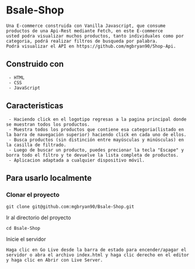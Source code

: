 # Bsale-Shop

```terminal
Una E-commerce construida con Vanilla Javascript, que consume productos de una Api-Rest mediante Fetch, en este E-commerce
usted podra visualizar muchos productos, tanto individuales como por categoria, podrá realizar filtros de busqueda por palabra.
Podrá visualizar el API en https://github.com/mgbryan90/Shop-Api.
```

## Construido con

```terminal
 - HTML
 - CSS
 - JavaScript
```

## Caracteristicas

```termin
 - Haciendo click en el logotipo regresas a la pagina principal donde se muestran todos los productos.
 - Muestra todos los productos que contiene esa categoria(listado en la barra de navegación superior) haciendo click en cada uno de ellos.
 - Busca productos (sin distinción entre mayúsculas y minúsculas) en la casilla de filtrado.
 - Luego de buscar un producto, puedes precionar la tecla "Escape" y borra todo el filtro y te devuelve la lista completa de productos.
 - Aplicacion adaptada a cualquier dispositivo móvil.
```

## Para usarlo localmente

### Clonar el proyecto

```terminal
git clone git@github.com:mgbryan90/Bsale-Shop.git
```

Ir al directorio del proyecto

```terminal
cd Bsale-Shop
```

Inicie el servidor

```termin
Haga clic en Go Live desde la barra de estado para encender/apagar el servidor o abra el archivo index.html y haga clic derecho en el editor y haga clic en Abrir con Live Server.
```
